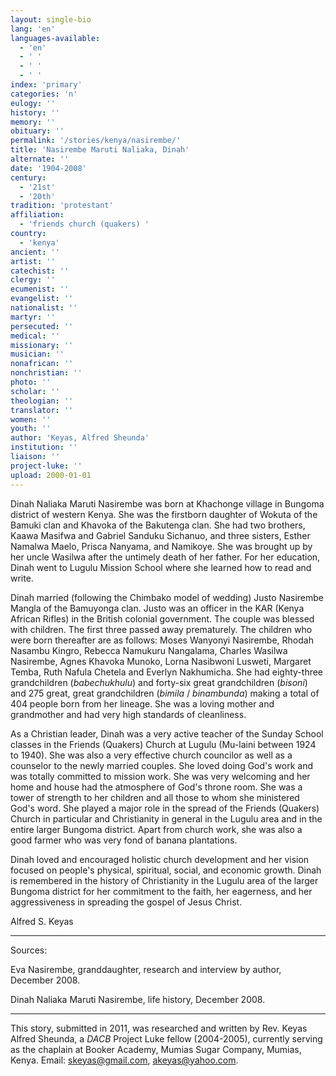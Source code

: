 ```yaml
---
layout: single-bio
lang: 'en'
languages-available:
  - 'en'
  - ' '
  - ' '
  - ' '
index: 'primary'
categories: 'n'
eulogy: ''
history: ''
memory: ''
obituary: ''
permalink: '/stories/kenya/nasirembe/'
title: 'Nasirembe Maruti Naliaka, Dinah'
alternate: ''
date: '1904-2008'
century:
  - '21st'
  - '20th'
tradition: 'protestant'
affiliation:
  - 'friends church (quakers) '
country:
  - 'kenya'
ancient: ''
artist: ''
catechist: ''
clergy: ''
ecumenist: ''
evangelist: ''
nationalist: ''
martyr: ''
persecuted: ''
medical: ''
missionary: ''
musician: ''
nonafrican: ''
nonchristian: ''
photo: ''
scholar: ''
theologian: ''
translator: ''
women: ''
youth: ''
author: 'Keyas, Alfred Sheunda'
institution: ''
liaison: ''
project-luke: ''
upload: 2000-01-01
---
```



Dinah Naliaka Maruti Nasirembe was born at Khachonge village in Bungoma district of western Kenya. She was the firstborn daughter of Wokuta of the Bamuki clan and Khavoka of the Bakutenga clan. She had two brothers, Kaawa Masifwa and Gabriel Sanduku Sichanuo, and three sisters, Esther Namalwa Maelo, Prisca Nanyama, and Namikoye. She was brought up by her uncle Wasilwa after the untimely death of her father. For her education, Dinah went to Lugulu Mission School where she learned how to read and write.

Dinah married (following the Chimbako model of wedding) Justo Nasirembe Mangla of the Bamuyonga clan. Justo was an officer in the KAR (Kenya African Rifles) in the British colonial government. The couple was blessed with children. The first three passed away prematurely. The children who were born thereafter are as follows: Moses Wanyonyi Nasirembe, Rhodah Nasambu Kingro, Rebecca Namukuru Nangalama, Charles Wasilwa Nasirembe, Agnes Khavoka Munoko, Lorna Nasibwoni Lusweti, Margaret Temba, Ruth Nafula Chetela and Everlyn Nakhumicha. She had eighty-three grandchildren (*babechukhulu*) and forty-six great grandchildren (*bisoni*) and 275 great, great grandchildren (*bimila* / *binambunda*) making a total of 404 people born from her lineage. She was a loving mother and grandmother and had very high standards of cleanliness.

As a Christian leader, Dinah was a very active teacher of the Sunday School classes in the Friends (Quakers) Church at Lugulu (Mu-laini between 1924 to 1940). She was also a very effective church councilor as well as a counselor to the newly married couples. She loved doing God's work and was totally committed to mission work. She was very welcoming and her home and house had the atmosphere of God's throne room. She was a tower of strength to her children and all those to whom she ministered God's word. She played a major role in the spread of the Friends (Quakers) Church in particular and Christianity in general in the Lugulu area and in the entire larger Bungoma district. Apart from church work, she was also a good farmer who was very fond of banana plantations.

Dinah loved and encouraged holistic church development and her vision focused on people's physical, spiritual, social, and economic growth. Dinah is remembered in the history of Christianity in the Lugulu area of the larger Bungoma district for her commitment to the faith, her eagerness, and her aggressiveness in spreading the gospel of Jesus Christ.

Alfred S. Keyas

---

Sources:

Eva Nasirembe, granddaughter, research and interview by author, December 2008.

Dinah Naliaka Maruti Nasirembe, life history, December 2008.

---

This story, submitted in 2011, was researched and written by Rev. Keyas Alfred Sheunda, a *DACB* Project Luke fellow (2004-2005), currently serving as the chaplain at Booker Academy, Mumias Sugar Company, Mumias, Kenya. Email: [skeyas@gmail.com](mailto:skeyas@gmail.com), [akeyas@yahoo.com](mailto:akeyas@yahoo.com).